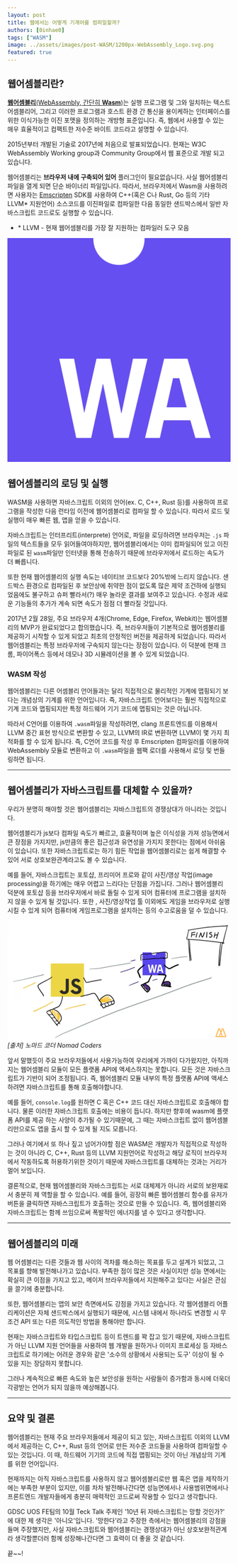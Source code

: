 ```yaml
---
layout: post
title: 웹에서는 어떻게 기계어를 컴파일할까?
authors: [0inhae0]
tags: ["WASM"]
image: ../assets/images/post-WASM/1200px-WebAssembly_Logo.svg.png
featured: true
---
```


## 웹어셈블리란?

[**웹어셈블리**(WebAssembly, 간단히 **Wasm**)](https://webassembly.org/)는 실행 프로그램 및 그와 일치하는 텍스트 어셈블리어, 그리고 이러한 프로그램과 호스트 환경 간 통신을 용이케하는 인터페이스를 위한 이식가능한 이진 포맷을 정의하는 개방형 표준입니다. 즉, 웹에서 사용할 수 있는 매우 효율적이고 컴팩트한 저수준 바이트 코드라고 설명할 수 있습니다.

2015년부터 개발된 기술로 2017년에 처음으로 발표되었습니다. 현재는 W3C WebAssembly Working group과 Community Group에서 웹 표준으로 개발 되고 있습니다.

웹어셈블리는 **브라우저 내에 구축되어 있어** 플러그인이 필요없습니다. 사실 웹어셈블리 파일을 열게 되면 단순 바이너리 파일입니다. 따라서, 브라우저에서 Wasm을 사용하려면 사용자는 [Emscripten](https://kripken.github.io/emscripten-site/) SDK를 사용하여 C++(혹은 C나 Rust, Go 등의 기타 LLVM* 지원언어) 소스코드를 이진파일로 컴파일한 다음 동일한 샌드박스에서 일반 자바스크립트 코드로도 실행할 수 있습니다.

* \* LLVM - 현재 웹어셈블리를 가장 잘 지원하는 컴파일러 도구 모음

![1200px-WebAssembly_Logo.svg](../assets/images/post-WASM/1200px-WebAssembly_Logo.svg.png)  

## 웹어셈블리의 로딩 및 실행

WASM을 사용하면 자바스크립트 이외의 언어(ex. C, C++, Rust 등)를 사용하여 프로그램을 작성한 다음 런타임 이전에 웹어셈블리로 컴파일 할 수 있습니다. 따라서 로드 및 실행이 매우 빠른 웹, 앱을 얻을 수 있습니다.

자바스크립트는 인터프리트(interprete) 언어로, 파일을 로딩하려면 브라우저는 `.js` 파일의 텍스트들을 모두 읽어들여야하지만, 웹어셈블리에서는 이미 컴파일되어 있고 이진파일로 된 `wasm`파일만 인터넷을 통해 전송하기 때문에 브라우저에서 로드하는 속도가 더 빠릅니다. 

또한 현재 웹어셈블리의 실행 속도는 네이티브 코드보다 20%밖에 느리지 않습니다. 샌드박스 환경으로 컴파일된 후 보안상에 취약한 점이 없도록 많은 제약 조건하에 실행되었음에도 불구하고 슈퍼 빨라서(?) 매우 놀라운 결과를 보여주고 있습니다. 수정과 새로운 기능들의 추가가 계속 되면 속도가 점점 더 빨라질 것입니다.

2017년 2월 28일, 주요 브라우저 4개(Chrome, Edge, Firefox, Webkit)는 웹어셈블리의 MVP가 완료되었다고 합의했습니다. 즉, 브라우저들이 기본적으로 웹어셈블리를 제공하기 시작할 수 있게 되었고 최초의 안정적인 버전을 제공하게 되었습니다. 따라서 웹어셈블리는 특정 브라우저에 구속되지 않는다는 장점이 있습니다. 이 덕분에 현재 크롬, 파이어폭스 등에서 데모나 3D 시뮬레이션을 볼 수 있게 되었습니다.  

### WASM 작성

웹어셈블리는 다른 어셈블리 언어들과는 달리 직접적으로 물리적인 기계에 맵핑되기 보다는 개념상의 기계를 위한 언어입니다. 즉, 자바스크립트 언어보다는 훨씬 직접적으로 기계 코드와 맵핑되지만 특정 하드웨어 기기 코드에 맵핑되는 것은 아닙니다.

따라서 C언어를 이용하여  `.wasm`파일을 작성하려면, clang 프론트엔드를 이용해서 LLVM 중간 표현 방식으로 변환할 수 있고, LLVM의 IR로 변환하면 LLVM이 몇 가지 최적화를 할 수 있게 됩니다. 즉, C언어 코드를 작성 후 Emscripten 컴파일러를 이용하여 WebAssembly 모듈로 변환하고 이 `.wasm`파일을 웹팩 로더를 사용해서 로딩 및 번들링하면 됩니다.

---

## 웹어셈블리가 자바스크립트를 대체할 수 있을까?

우리가 분명히 해야할 것은 웹어셈블리는 자바스크립트의 경쟁상대가 아니라는 것입니다.

웹어셈블리가 js보다 컴파일 속도가 빠르고, 효율적이며 높은 이식성을 가져 성능면에서 큰 장점을 가지지만, js만큼의 좋은 접근성과 유연성을 가지지 못한다는 점에서 아쉬움이 있습니다. 또한 자바스크립트로는 하기 힘든 작업을 웹어셈블리로는 쉽게 해결할 수 있어 서로 상호보완관계라고도 볼 수 있습니다.

예를 들어, 자바스크립트는 포토샵, 프리미어 프로와 같이 사진/영상 작업(image processing)을 하기에는 매우 어렵고 느리다는 단점을 가집니다. 그러나 웹어셈블리 덕분에 포토샵 등을 브라우저에서 바로 돌릴 수 있게 되어 컴퓨터에 프로그램을 설치하지 않을 수 있게 될 것입니다. 또한 , 사진/영상작업 툴 이외에도 게임을 브라우저로 실행시킬 수 있게 되어 컴퓨터에 게임프로그램을 설치하는 등의 수고로움을 덜 수 있습니다.

![WasmAndJS.svg](../assets/images/post-WASM/WasmAndJS.PNG)
_[출처] 노마드 코더 Nomad Coders_

앞서 말했듯이 주요 브라우저들에서 사용가능하여 우리에게 가까이 다가왔지만, 아직까지는 웹어셈블리 모듈이 모든 플랫폼 API에 액세스하지는 못합니다. 모든 것은 자바스크립트가 기반이 되어 조정됩니다. 즉, 웹어셈블리 모듈 내부의 특정 플랫폼 API에 액세스하려면 자바스크립트를 통해 호출해야합니다.

예를 들어, `console.log`를 원하면 C 혹은 C++ 코드 대신 자바스크립트로 호출해야 합니다. 물론 이러한 자바스크립트 호출에는 비용이 듭니다. 하지만 향후에 wasm에 플랫폼 API를 제공 하는 사양이 추가될 수 있기때문에, 그 때는 자바스크립트 없이 웹어셈블리만으로도 앱을 출시 할 수 있게 될 지도 모릅니다.

그러나 여기에서 또 하나 짚고 넘어가야할 점은 WASM은 개발자가 직접적으로 작성하는 것이 아니라 C, C++, Rust 등의 LLVM 지원언어로 작성하고 해당 로직이 브라우저에서 작동하도록 허용하기위한 것이기 때문에 자바스크립트를 대체하는 것과는 거리가 멀어 보입니다.

결론적으로, 현재 웹어셈블리와 자바스크립트는 서로 대체제가 아니라 서로의 보완재로서 충분히 제 역할을 할 수 있습니다. 예를 들어, 굉장히 빠른 웹어셈블리 함수를 유저가 버튼을 클릭하면 자바스크립트가 호출하는 것으로 만들 수 있습니다. 즉, 웹어셈블리와 자바스크립트는 함께 쓰임으로써 폭발적인 에너지를 낼 수 있다고 생각합니다.

---

## 웹어셈블리의 미래

웹 어셈블리는 다른 것들과 웹 사이의 격차를 해소하는 목표를 두고 설계가 되었고, 그 목표를 향해 발전해나가고 있습니다. 부족한 점이 많은 것은 사실이지만 성능 면에서는 확실히 큰 이점을 가지고 있고, 메이저 브라우저들에서 지원해주고 있다는 사실은 관심을 끌기에 충분합니다.

또한, 웹어셈블리는 앱의 보안 측면에서도 강점을 가지고 있습니다. 각 웹어셈블리 어플리케이션은 자체 샌드박스에서 실행되기 때문에, 시스템 내에서 하나라도 변경할 시 무조건 API 또는 다른 의도적인 방법을 통해야만 합니다.

현재는 자바스크립트와 타입스크립트 등이 트렌드를 꽉 잡고 있기 때문에, 자바스크립트가 아닌 LLVM 지원 언어들을 사용하여 웹 개발을 원하거나 이미지 프로세싱 등 자바스크립트로 하기에는 어려운 경우와 같은 '소수의 상황에서 사용되는 도구' 이상이 될 수 있을 지는 장담하지 못합니다.

그러나 계속적으로 빠른 속도와 높은 보안성을 원하는 사람들이 증가함과 동시에 더욱더 각광받는 언어가 되지 않을까 예상해봅니다.

---

## 요약 및 결론

웹어셈블리는 현재 주요 브라우저들에서 제공이 되고 있는, 자바스크립트 이외의 LLVM에서 제공하는 C, C++, Rust 등의 언어로 만든 저수준 코드들을 사용하여 컴파일할 수 있는 것입니다. 이 때, 하드웨어 기기의 코드에 직접 맵핑되는 것이 아닌 개념상의 기계를 위한 언어입니다. 

현재까지는 아직 자바스크립트를 사용하지 않고 웹어셈블리로만 웹 혹은 앱을 제작하기에는 부족한 부분이 있지만, 이를 차차 발전해나간다면 성능면에서나 사용범위면에서나 프론트엔드 개발자들에게 충분히 매력적인  코드로써 작용할 수 있다고 생각합니다.

GDSC UOS FE팀의 10월 Teck Talk 주제인 '10년 뒤 자바스크립트는 망할 것인가?' 에 대한 제 생각은 '아니오'입니다. '망한다'라고 주장한 측에서는 웹어셈블리의 강점을 들며 주장했지만, 사실 자바스크립트와 웹어셈블리는 경쟁상대가 아닌 상호보완적관계라 생각할뿐더러 함께 성장해나간다면 그 효력이 더 좋을 것 같습니다.

끝~~!